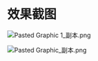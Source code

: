 # 效果截图

![Pasted Graphic 1_副本.png](https://upload-images.jianshu.io/upload_images/12673226-616ee140c5c2e4c4.png?imageMogr2/auto-orient/strip%7CimageView2/2/w/1240)

![Pasted Graphic_副本.png](https://upload-images.jianshu.io/upload_images/12673226-fe2489e11c83a536.png?imageMogr2/auto-orient/strip%7CimageView2/2/w/1240)

